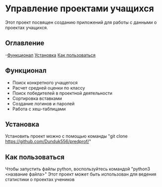 # Управление проектами учащихся
Этот проект посвящен созданию приложений для работы с данными о проектах учащихся.

## Оглавление
-[Функционал](#функционал)
[Установка](#установка)
[Как пользоваться](#как-пользоваться)

## Функционал
- Поиск конкретного учащегося
- Расчет средней оценки по классу
- Поиск победителей в проектной деятельности
- Сортировка вставками
- Создание логинов и паролей
- Работа с хеш-таблицами
## Установка
Установить проект можно с помощью команды
"git clone https://github.com/Dunduk556/predprof/"

## Как пользоваться
Чтобы запустить файлы python, воспользуйтесь командой
"python3 <название файла>"
Этот проект может быть использован для ведения статистики о проектах учеников
